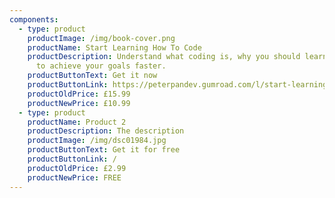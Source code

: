 ```yaml
---
components:
  - type: product
    productImage: /img/book-cover.png
    productName: Start Learning How To Code
    productDescription: Understand what coding is, why you should learn it and how
      to achieve your goals faster.
    productButtonText: Get it now
    productButtonLink: https://peterpandev.gumroad.com/l/start-learning-how-to-code
    productOldPrice: £15.99
    productNewPrice: £10.99
  - type: product
    productName: Product 2
    productDescription: The description
    productImage: /img/dsc01984.jpg
    productButtonText: Get it for free
    productButtonLink: /
    productOldPrice: £2.99
    productNewPrice: FREE
---
```

